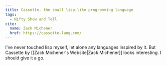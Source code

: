 ```yaml
---
title: Cassette, the small lisp-like programming language
tags:
  - Nifty Show and Tell
cite:
  name: Zack Michener
  href: https://cassette-lang.com/
---
```


I've never touched lisp myself, let alone any languages inspired by it. But Cassette by [[Zack Michener's Website|Zack Michener]] looks interesting. I should give it a go.
